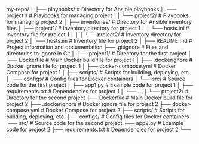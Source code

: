 my-repo/
│
├── playbooks/          # Directory for Ansible playbooks
│   ├── project1/       # Playbooks for managing project 1
│   └── project2/       # Playbooks for managing project 2
│
├── inventories/        # Directory for Ansible inventory files
│   ├── project1/       # Inventory directory for project 1
│   │   └── hosts.ini   # Inventory file for project 1
│   │
│   └── project2/       # Inventory directory for project 2
│       └── hosts.ini   # Inventory file for project 2
│
├── README.md           # Project information and documentation
├── .gitignore          # Files and directories to ignore in Git
│
├── project1/           # Directory for the first project
│   ├── Dockerfile      # Main Docker build file for project 1
│   ├── .dockerignore   # Docker ignore file for project 1
│   ├── docker-compose.yml  # Docker Compose for project 1
│   ├── scripts/        # Scripts for building, deploying, etc.
│   ├── configs/        # Config files for Docker containers
│   └── src/            # Source code for the first project
│       ├── app1.py     # Example code for project 1
│       ├── requirements.txt  # Dependencies for project 1
│       └── ...
│
└── project2/           # Directory for the second project
    ├── Dockerfile      # Main Docker build file for project 2
    ├── .dockerignore   # Docker ignore file for project 2
    ├── docker-compose.yml  # Docker Compose for project 2
    ├── scripts/        # Scripts for building, deploying, etc.
    ├── configs/        # Config files for Docker containers
    └── src/            # Source code for the second project
        ├── app2.py     # Example code for project 2
        ├── requirements.txt  # Dependencies for project 2
        └── ...
